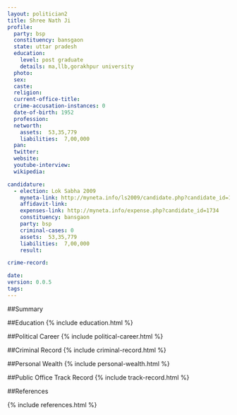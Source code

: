 ```yaml
---
layout: politician2
title: Shree Nath Ji
profile: 
  party: bsp
  constituency: bansgaon
  state: uttar pradesh
  education: 
    level: post graduate
    details: ma,llb,gorakhpur university
  photo: 
  sex: 
  caste: 
  religion: 
  current-office-title: 
  crime-accusation-instances: 0
  date-of-birth: 1952
  profession: 
  networth: 
    assets:  53,35,779
    liabilities:  7,00,000
  pan: 
  twitter: 
  website: 
  youtube-interview: 
  wikipedia: 

candidature: 
  - election: Lok Sabha 2009
    myneta-link: http://myneta.info/ls2009/candidate.php?candidate_id=1734
    affidavit-link: 
    expenses-link: http://myneta.info/expense.php?candidate_id=1734
    constituency: bansgaon 
    party: bsp
    criminal-cases: 0
    assets:  53,35,779
    liabilities:  7,00,000
    result:  

crime-record: 

date: 
version: 0.0.5
tags: 
---
```

##Summary


##Education
{% include education.html %}


##Political Career
{% include political-career.html %}


##Criminal Record
{% include criminal-record.html %}


##Personal Wealth
{% include personal-wealth.html %}


##Public Office Track Record
{% include track-record.html %}


##References


{% include references.html %}
